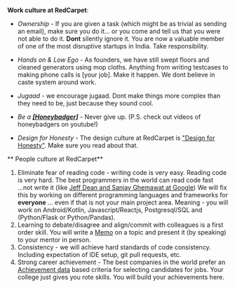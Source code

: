 

**Work culture at RedCarpet**:
-   *Ownership* - If you are given a task (which might be as trivial as sending an email), make sure you do it... or you come and tell us that you were not able to do it. **Dont** silently ignore it. You are now a valuable member of one of the most disruptive startups in India. Take responsibility.

-   *Hands on & Low Ego* - As founders, we have still swept floors and cleaned generators using mop cloths. Anything from writing testcases to making phone calls is [your job]. Make it happen. We dont believe in caste system around work.

-   *Jugaad* - we encourage jugaad. Dont make things more complex than they need to be, just because they sound cool.
-   *Be a [**[Honeybadger]**](https://www.youtube.com/watch?v=NvlalDNxccw)* - Never give up. (P.S. check out videos of honeybadgers on youtube!)
-   *Design for Honesty* - The design culture at RedCarpet is ["Design for Honesty"](https://www.redcarpetup.com/2017/11/29/design-for-honesty/). Make sure you read about that.

** People culture at RedCarpet**
1.  Eliminate fear of reading code - writing code is very easy. Reading code is very hard. The best programmers in the world can read code fast ...not write it (like [Jeff Dean and Sanjay Ghemawat at Google](https://www.newyorker.com/magazine/2018/12/10/the-friendship-that-made-google-huge)) We will fix this by working on different programming languages and frameworks for **everyone** ... even if that is not your main project area. Meaning - you will work on Android/Kotlin, Javascript/Reactjs, Postgresql/SQL and (Python/Flask or Python/Pandas).
2.  Learning to debate/disagree and align/commit with colleagues is a first order skill. You will write a [Memo](https://slab.com/blog/jeff-bezos-writing-management-strategy/) on a topic and present it (by speaking) to your mentor in person.
3.  Consistency - we will achieve hard standards of code consistency. Including expectation of IDE setup, git pull requests, etc.
4.  Strong career achievement - The best companies in the world prefer an [Achievement data](https://www.businessinsider.in/A-head-recruiter-at-Amazon-says-the-best-resumes-are-data-based-and-theres-an-easy-formula-you-can-follow/articleshow/65235908.cms) based criteria for selecting candidates for jobs. Your college just gives you rote skills. You will build your achievements here.

